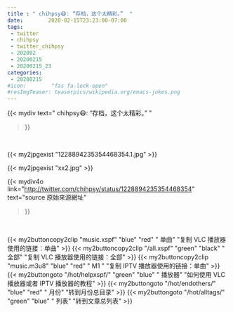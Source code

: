 ```yaml
---
title : " chihpsy😷: “存档，这个太精彩。”  "
date:        2020-02-15T23:23:00-07:00
tags:
 - twitter
 - chihpsy
 - twitter_chihpsy
 - 202002
 - 20200215
 - 20200215_23
categories:
 - 20200215
#icon:        "fas fa-lock-open"
#resImgTeaser: teaserpics/wikipedia.org/emacs-jokes.png
---
```


{{< mydiv text=" chihpsy😷: “存档，这个太精彩。”  "
>}}
<br>


 {{< my2jpgexist "1228894235354468354.1.jpg" >}}<br> 

{{< my2jpgexist "xx2.jpg" >}}<br>


{{< mydiv4o link="http://twitter.com/chihpsy/status/1228894235354468354"
text="source 原始來源網址"
>}}


<br>



{{< my2buttoncopy2clip "music.xspf"        "blue"   "red"    " 单曲"  "复制 VLC 播放器使用的链接：单曲" >}} {{< my2buttoncopy2clip "/all.xspf"         "green"  "black"  " 全部"  "复制 VLC 播放器使用的链接：全部" >}} {{< my2buttoncopy2clip "music.m3u8"        "blue"   "red"    " M1 "    "复制 IPTV 播放器使用的链接：单曲" >}} {{< my2buttongoto      "/hot/helpxspf/"    "green"  "blue"   " 播放器" "如何使用 VLC 播放器或者 IPTV 播放器的教程" >}} {{< my2buttongoto      "/hot/endothers/"   "blue"   "red"    " 月份"   "转到月份总目录" >}} {{< my2buttongoto      "/hot/alltags/"     "green"  "blue"   " 列表"   "转到文章总列表" >}} 
